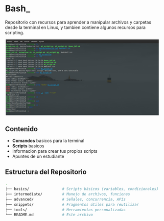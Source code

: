 # Bash_
Repositorio con recursos para aprender a manipular archivos y carpetas desde la terminal en Linux, y tambien contiene algunos recursos para scripting.

<div align="center">
   <img src="Terminal2.jpg" alt="Terminal" width="500"/>
</div>

##  Contenido

-  **Comandos** basicos para la terminal
-  **Scripts** basicos
-  Informacion para crear tus propios scripts
-  Apuntes de un estudiante

##  Estructura del Repositorio

```bash
.
├── basics/               # Scripts básicos (variables, condicionales)
├── intermediate/         # Manejo de archivos, funciones
├── advanced/             # Señales, concurrencia, APIs
├── snippets/             # Fragmentos útiles para reutilizar
├── tools/                # Herramientas personalizadas
└── README.md             # Este archivo
